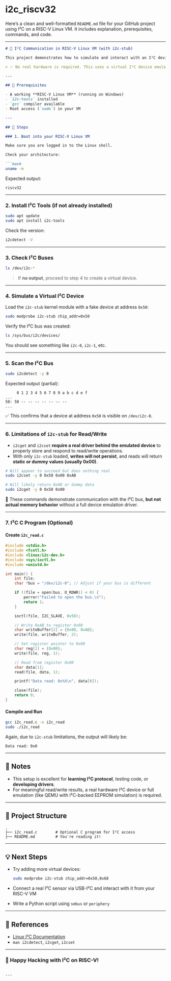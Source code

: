 # i2c_riscv32

Here’s a clean and well-formatted `README.md` file for your GitHub project using I²C on a RISC-V Linux VM. It includes explanation, prerequisites, commands, and code.

---

````markdown
# 🧪 I²C Communication in RISC-V Linux VM (with i2c-stub)

This project demonstrates how to simulate and interact with an I²C device (at address `0x50`) in a **RISC-V 32-bit Linux VM on Windows**, using the `i2c-stub` kernel module and `i2c-tools`.

> ✅ No real hardware is required. This uses a virtual I²C device emulated in software.

---

## 🧰 Prerequisites

- A working **RISC-V Linux VM** (running on Windows)
- `i2c-tools` installed
- `gcc` compiler available
- Root access (`sudo`) in your VM

---

## 🚀 Steps

### 1. Boot into your RISC-V Linux VM

Make sure you are logged in to the Linux shell.

Check your architecture:

```bash
uname -m
````

Expected output:

```
riscv32
```

---

### 2. Install I²C Tools (if not already installed)

```bash
sudo apt update
sudo apt install i2c-tools
```

Check the version:

```bash
i2cdetect -V
```

---

### 3. Check I²C Buses

```bash
ls /dev/i2c-*
```

> If **no output**, proceed to step 4 to create a virtual device.

---

### 4. Simulate a Virtual I²C Device

Load the `i2c-stub` kernel module with a fake device at address `0x50`:

```bash
sudo modprobe i2c-stub chip_addr=0x50
```

Verify the I²C bus was created:

```bash
ls /sys/bus/i2c/devices/
```

You should see something like `i2c-0`, `i2c-1`, etc.

---

### 5. Scan the I²C Bus

```bash
sudo i2cdetect -y 0
```

Expected output (partial):

```
     0 1 2 3 4 5 6 7 8 9 a b c d e f
...
50: 50 -- -- -- -- -- -- -- 
...
```

✅ This confirms that a device at address `0x50` is visible on `/dev/i2c-0`.

---

### 6. Limitations of `i2c-stub` for Read/Write

* `i2cget` and `i2cset` **require a real driver behind the emulated device** to properly store and respond to read/write operations.
* With only `i2c-stub` loaded, **writes will not persist**, and reads will return **static or dummy values (usually 0x00)**.

```bash
# Will appear to succeed but does nothing real
sudo i2cset -y 0 0x50 0x00 0xAB

# Will likely return 0x00 or dummy data
sudo i2cget -y 0 0x50 0x00
```

🧪 These commands demonstrate communication with the I²C bus, **but not actual memory behavior** without a full device emulation driver.

---

### 7. I²C C Program (Optional)

#### Create `i2c_read.c`

```c
#include <stdio.h>
#include <fcntl.h>
#include <linux/i2c-dev.h>
#include <sys/ioctl.h>
#include <unistd.h>

int main() {
    int file;
    char *bus = "/dev/i2c-0"; // Adjust if your bus is different

    if ((file = open(bus, O_RDWR)) < 0) {
        perror("Failed to open the bus.\n");
        return 1;
    }

    ioctl(file, I2C_SLAVE, 0x50);

    // Write 0xAB to register 0x00
    char writeBuffer[2] = {0x00, 0xAB};
    write(file, writeBuffer, 2);

    // Set register pointer to 0x00
    char reg[1] = {0x00};
    write(file, reg, 1);

    // Read from register 0x00
    char data[1];
    read(file, data, 1);

    printf("Data read: 0x%X\n", data[0]);

    close(file);
    return 0;
}
```

#### Compile and Run

```bash
gcc i2c_read.c -o i2c_read
sudo ./i2c_read
```

Again, due to `i2c-stub` limitations, the output will likely be:

```
Data read: 0x0
```

---

## 📌 Notes

* This setup is excellent for **learning I²C protocol**, testing code, or **developing drivers**.
* For meaningful read/write results, a real hardware I²C device or full emulation (like QEMU with I²C-backed EEPROM simulation) is required.

---

## 📁 Project Structure

```
.
├── i2c_read.c        # Optional C program for I²C access
├── README.md         # You're reading it!
```

---

## 💡 Next Steps

* Try adding more virtual devices:

  ```bash
  sudo modprobe i2c-stub chip_addr=0x50,0x68
  ```
* Connect a real I²C sensor via USB-I²C and interact with it from your RISC-V VM
* Write a Python script using `smbus` or `periphery`

---

## 🧠 References

* [Linux I²C Documentation](https://www.kernel.org/doc/html/latest/i2c/index.html)
* `man i2cdetect`, `i2cget`, `i2cset`

---

### 🚀 Happy Hacking with I²C on RISC-V!

```

---


```
